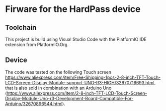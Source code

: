 # Firware for the HardPass device

## Toolchain
This project is build using Visual Studio Code with the PlatformIO IDE extension from PlatformIO.Org.

## Device
The code was tested on the following Touch screen https://www.aliexpress.com/item/Free-Shipping-1pcs-2-8-inch-TFT-Touch-LCD-Screen-Display-Module-support-UNO-R3-HIGH/32670716693.html, that is also sold in combination with an Arduino Uno (https://www.aliexpress.com/item/2-8-inch-TFT-LCD-Touch-Screen-Display-Module-Uno-r3-Development-Board-Compatible-For-Arduino/32670896544.html).
